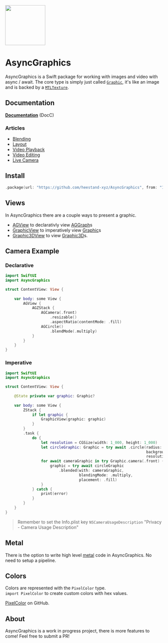 <img src="https://github.com/heestand-xyz/AsyncGraphics/blob/main/Assets/AsyncGraphics-Icon.png?raw=true" width="128px"/>

# AsyncGraphics

AsyncGraphics is a Swift package for working with images and video with async / await. The core type is simply just called [`Graphic`](https://heestand-xyz.github.io/AsyncGraphics-Docs/documentation/asyncgraphics/graphic), it's like an image and is backed by a [`MTLTexture`](https://developer.apple.com/documentation/metal/mtltexture).

## Documentation

[**Documentation**](https://heestand-xyz.github.io/AsyncGraphics-Docs/documentation/asyncgraphics/) (DocC)

### Articles

- [Blending](https://heestand-xyz.github.io/AsyncGraphics-Docs/documentation/asyncgraphics/blending)
- [Layout](https://heestand-xyz.github.io/AsyncGraphics-Docs/documentation/asyncgraphics/layout)
- [Video Playback](https://heestand-xyz.github.io/AsyncGraphics-Docs/documentation/asyncgraphics/videoplayback)
- [Video Editing](https://heestand-xyz.github.io/AsyncGraphics-Docs/documentation/asyncgraphics/videoediting)
- [Live Camera](https://heestand-xyz.github.io/AsyncGraphics-Docs/documentation/asyncgraphics/livecamera)

## Install

```swift
.package(url: "https://github.com/heestand-xyz/AsyncGraphics", from: "1.0.0")
```

## Views

In AsyncGraphics there are a couple ways to present a graphic.

- [AGView](https://heestand-xyz.github.io/AsyncGraphics-Docs/documentation/asyncgraphics/agview) to declarativly view [AGGraph](https://heestand-xyz.github.io/AsyncGraphics-Docs/documentation/asyncgraphics/aggraph)s
- [GraphicView](https://heestand-xyz.github.io/AsyncGraphics-Docs/documentation/asyncgraphics/graphicview) to imperatively view [Graphic](https://heestand-xyz.github.io/AsyncGraphics-Docs/documentation/asyncgraphics/graphic)s
- [Graphic3DView](https://heestand-xyz.github.io/AsyncGraphics-Docs/documentation/asyncgraphics/graphic3dview) to view [Graphic3D](https://heestand-xyz.github.io/AsyncGraphics-Docs/documentation/asyncgraphics/graphic3d/)s.

## Camera Example

### Declarative

```swift
import SwiftUI
import AsyncGraphics

struct ContentView: View {
    
    var body: some View {
        AGView {
            AGZStack {
                AGCamera(.front)
                    .resizable()
                    .aspectRatio(contentMode: .fill)
                AGCircle()
                    .blendMode(.multiply)
            }
        }
    }
}
```

### Imperative

```swift
import SwiftUI
import AsyncGraphics

struct ContentView: View {
    
    @State private var graphic: Graphic?
    
    var body: some View {
        ZStack {
            if let graphic {
                GraphicView(graphic: graphic)
            }
        }
        .task {
            do {
                let resolution = CGSize(width: 1_000, height: 1_000)
                let circleGraphic: Graphic = try await .circle(radius: 500,
                                                               backgroundColor: .clear,
                                                               resolution: resolution)
                for await cameraGraphic in try Graphic.camera(.front) {
                    graphic = try await circleGraphic
                        .blended(with: cameraGraphic,
                                 blendingMode: .multiply,
                                 placement: .fill)
                }
            } catch {
                print(error)
            }
        }
    }
}
```

> Remember to set the Info.plist key `NSCameraUsageDescription` "Privacy - Camera Usage Description"

## Metal

There is the option to write high level [metal](https://heestand-xyz.github.io/AsyncGraphics-Docs/documentation/asyncgraphics/metal) code in AsyncGraphics. No need to setup a pipeline.

## Colors

Colors are represented with the `PixelColor` type.<br>
`import PixelColor` to create custom colors with hex values.

[PixelColor](https://github.com/heestand-xyz/PixelColor) on GitHub.

## About

AsyncGraphics is a work in progress project, there is more features to come! Feel free to submit a PR!
